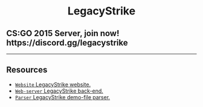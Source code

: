 <h1 align="center">
  LegacyStrike
</h1>
<h2>CS:GO 2015 Server, join now! https://discord.gg/legacystrike</h2>

<hr>

## Resources
- [`Website` LegacyStrike website.](https://github.com/Anassm/legacystrike-web)
- [`Web-server` LegacyStrike back-end.](https://github.com/Anassm/legacystrike-backend)
- [`Parser` LegacyStrike demo-file parser.](https://github.com/Anassm/demofile-parser)
